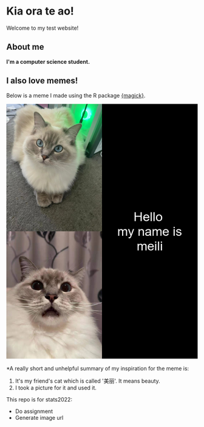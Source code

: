 # Kia ora te ao!

Welcome to my test website! 

## About me

**I'm a computer science student.**

## I also love memes!

Below is a meme I made using the R package [{magick}](https://cran.r-project.org/web/packages/magick/vignettes/intro.html).

![](my_meme.png)

*A really short and unhelpful summary of my inspiration for the meme is:

1. It's my friend's cat which is called '美丽'. It means beauty.
2. I took a picture for it and used it.

This repo is for stats2022:
* Do assignment
* Generate image url
